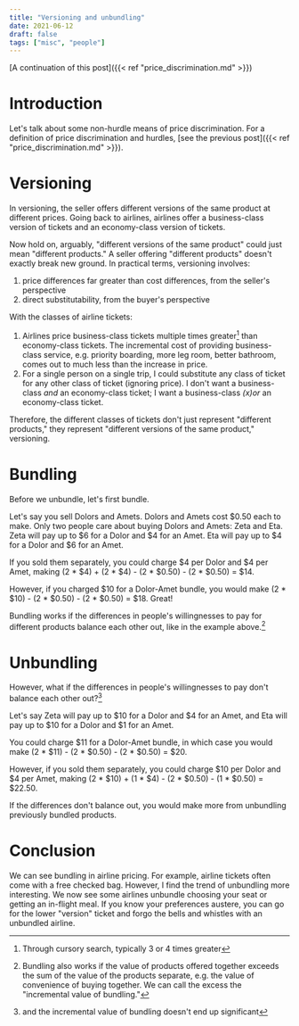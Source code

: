 ```yaml
---
title: "Versioning and unbundling"
date: 2021-06-12
draft: false
tags: ["misc", "people"]
---
```

[A continuation of this post]({{< ref "price_discrimination.md" >}})
# Introduction
Let's talk about some non-hurdle means of price discrimination. For a definition of price discrimination and hurdles, [see the previous post]({{< ref "price_discrimination.md" >}}).
# Versioning
In versioning, the seller offers different versions of the same product at different prices. Going back to airlines, airlines offer a business-class version of tickets and an economy-class version of tickets.

Now hold on, arguably, "different versions of the same product" could just mean "different products." A seller offering "different products" doesn't exactly break new ground. In practical terms, versioning involves:
1. price differences far greater than cost differences, from the seller's perspective
2. direct substitutability, from the buyer's perspective

With the classes of airline tickets:
1. Airlines price business-class tickets multiple times greater[^1] than economy-class tickets. The incremental cost of providing business-class service, e.g. priority boarding, more leg room, better bathroom, comes out to much less than the increase in price.
2. For a single person on a single trip, I could substitute any class of ticket for any other class of ticket (ignoring price). I don't want a business-class _and_ an economy-class ticket; I want a business-class _(x)or_ an economy-class ticket.
[^1]: Through cursory search, typically 3 or 4 times greater

Therefore, the different classes of tickets don't just represent "different products," they represent "different versions of the same product," versioning.
# Bundling
Before we unbundle, let's first bundle.

Let's say you sell Dolors and Amets. Dolors and Amets cost $0.50 each to make. Only two people care about buying Dolors and Amets: Zeta and Eta. Zeta will pay up to $6 for a Dolor and $4 for an Amet. Eta will pay up to $4 for a Dolor and $6 for an Amet.

If you sold them separately, you could charge $4 per Dolor and $4 per Amet, making (2 * $4) + (2 * $4) - (2 * $0.50) - (2 * $0.50) = $14.

However, if you charged $10 for a Dolor-Amet bundle, you would make (2 * $10) - (2 * $0.50) - (2 * $0.50) = $18. Great!

Bundling works if the differences in people's willingnesses to pay for different products balance each other out, like in the example above.[^2]
[^2]: Bundling also works if the value of products offered together exceeds the sum of the value of the products separate, e.g. the value of convenience of buying together. We can call the excess the "incremental value of bundling."
# Unbundling
However, what if the differences in people's willingnesses to pay don't balance each other out?[^3]
[^3]: and the incremental value of bundling doesn't end up significant

Let's say Zeta will pay up to $10 for a Dolor and $4 for an Amet, and Eta will pay up to $10 for a Dolor and $1 for an Amet.

You could charge $11 for a Dolor-Amet bundle, in which case you would make (2 * $11) - (2 * $0.50) - (2 * $0.50) = $20.

However, if you sold them separately, you could charge $10 per Dolor and $4 per Amet, making (2 * $10) + (1 * $4) - (2 * $0.50) - (1 * $0.50) = $22.50.

If the differences don't balance out, you would make more from unbundling previously bundled products.
# Conclusion
We can see bundling in airline pricing. For example, airline tickets often come with a free checked bag. However, I find the trend of unbundling more interesting. We now see some airlines unbundle choosing your seat or getting an in-flight meal. If you know your preferences austere, you can go for the lower "version" ticket and forgo the bells and whistles with an unbundled airline.
